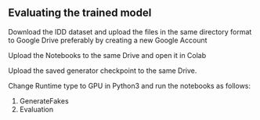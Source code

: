 ## Evaluating the trained model

Download the IDD dataset and upload the files in the same directory format to Google Drive
preferably by creating a new Google Account

Upload the Notebooks to the same Drive and open it in Colab

Upload the saved generator checkpoint to the same Drive.

Change Runtime type to GPU in Python3 and run the notebooks as follows:
1) GenerateFakes
2) Evaluation
